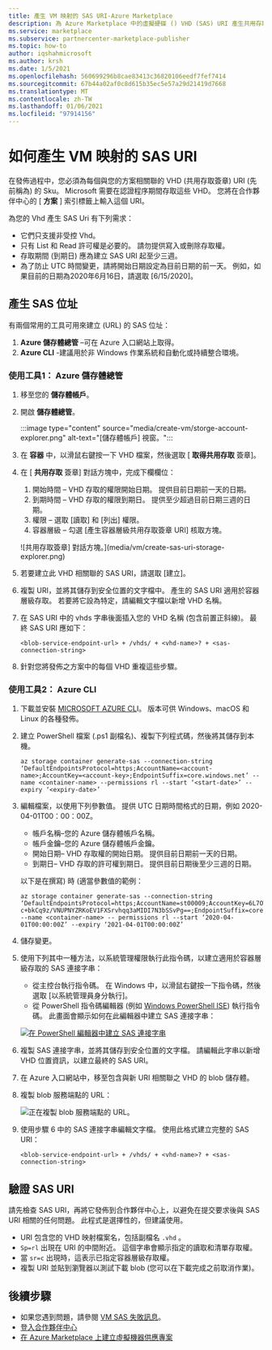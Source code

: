 ```yaml
---
title: 產生 VM 映射的 SAS URI-Azure Marketplace
description: 為 Azure Marketplace 中的虛擬硬碟 () VHD (SAS) URI 產生共用存取簽章。
ms.service: marketplace
ms.subservice: partnercenter-marketplace-publisher
ms.topic: how-to
author: iqshahmicrosoft
ms.author: krsh
ms.date: 1/5/2021
ms.openlocfilehash: 560699296b8cae83413c36820106eedf7fef7414
ms.sourcegitcommit: 67b44a02af0c8d615b35ec5e57a29d21419d7668
ms.translationtype: MT
ms.contentlocale: zh-TW
ms.lasthandoff: 01/06/2021
ms.locfileid: "97914156"
---
```

# <a name="how-to-generate-a-sas-uri-for-a-vm-image"></a>如何產生 VM 映射的 SAS URI

在發佈過程中，您必須為每個與您的方案相關聯的 VHD (共用存取簽章) URI (先前稱為) 的 Sku。 Microsoft 需要在認證程序期間存取這些 VHD。 您將在合作夥伴中心的 [ **方案** ] 索引標籤上輸入這個 URI。

為您的 Vhd 產生 SAS Uri 有下列需求：

- 它們只支援非受控 Vhd。
- 只有 List 和 Read 許可權是必要的。 請勿提供寫入或刪除存取權。
- 存取期間 (到期日) 應為建立 SAS URI 起至少三週。
- 為了防止 UTC 時間變更，請將開始日期設定為目前日期的前一天。 例如，如果目前的日期為2020年6月16日，請選取 [6/15/2020]。

## <a name="generate-the-sas-address"></a>產生 SAS 位址

有兩個常用的工具可用來建立 (URL) 的 SAS 位址：

1. **Azure 儲存體總管** –可在 Azure 入口網站上取得。
2. **Azure CLI** -建議用於非 Windows 作業系統和自動化或持續整合環境。

### <a name="using-tool-1-azure-storage-explorer"></a>使用工具1： Azure 儲存體總管

1. 移至您的 **儲存體帳戶**。
1. 開啟 **儲存體總管**。

    :::image type="content" source="media/create-vm/storge-account-explorer.png" alt-text="[儲存體帳戶] 視窗。":::

3. 在 **容器** 中，以滑鼠右鍵按一下 VHD 檔案，然後選取 [ **取得共用存取** 簽章]。
4. 在 [ **共用存取** 簽章] 對話方塊中，完成下欄欄位：

    1. 開始時間 – VHD 存取的權限開始日期。 提供目前日期前一天的日期。
    2. 到期時間 – VHD 存取的權限到期日。 提供至少超過目前日期三週的日期。
    3. 權限 – 選取 [讀取] 和 [列出] 權限。
    4. 容器層級 – 勾選 [產生容器層級共用存取簽章 URI] 核取方塊。

    ![共用存取簽章] 對話方塊。](media/vm/create-sas-uri-storage-explorer.png)

5. 若要建立此 VHD 相關聯的 SAS URI，請選取 [建立]。
6. 複製 URI，並將其儲存到安全位置的文字檔中。 產生的 SAS URI 適用於容器層級存取。 若要將它設為特定，請編輯文字檔以新增 VHD 名稱。
7. 在 SAS URI 中的 vhds 字串後面插入您的 VHD 名稱 (包含前置正斜線)。 最終 SAS URI 應如下：

    `<blob-service-endpoint-url> + /vhds/ + <vhd-name>? + <sas-connection-string>`

8. 針對您將發佈之方案中的每個 VHD 重複這些步驟。

### <a name="using-tool-2-azure-cli"></a>使用工具2： Azure CLI

1. 下載並安裝 [MICROSOFT AZURE CL](/cli/azure/install-azure-cli)I。 版本可供 Windows、macOS 和 Linux 的各種發佈。
2. 建立 PowerShell 檔案 (.ps1 副檔名)、複製下列程式碼，然後將其儲存到本機。

    ```azurecli-interactive
    az storage container generate-sas --connection-string ‘DefaultEndpointsProtocol=https;AccountName=<account-name>;AccountKey=<account-key>;EndpointSuffix=core.windows.net’ --name <container-name> --permissions rl --start ‘<start-date>’ --expiry ‘<expiry-date>’
    ```

3. 編輯檔案，以使用下列參數值。 提供 UTC 日期時間格式的日期，例如 2020-04-01T00：00：00Z。

    - 帳戶名稱–您的 Azure 儲存體帳戶名稱。
    - 帳戶金鑰–您的 Azure 儲存體帳戶金鑰。
    - 開始日期– VHD 存取權的開始日期。 提供目前日期前一天的日期。
    - 到期日– VHD 存取的許可權到期日。 提供目前日期後至少三週的日期。

    以下是在撰寫) 時 (適當參數值的範例：

    ```azurecli-interactive
    az storage container generate-sas --connection-string ‘DefaultEndpointsProtocol=https;AccountName=st00009;AccountKey=6L7OWFrlabs7Jn23OaR3rvY5RykpLCNHJhxsbn9ON c+bkCq9z/VNUPNYZRKoEV1FXSrvhqq3aMIDI7N3bSSvPg==;EndpointSuffix=core.windows.net’ --name <container-name> -- permissions rl --start ‘2020-04-01T00:00:00Z’ --expiry ‘2021-04-01T00:00:00Z’
    ```

1. 儲存變更。
2. 使用下列其中一種方法，以系統管理權限執行此指令碼，以建立適用於容器層級存取的 SAS 連接字串：

    - 從主控台執行指令碼。 在 Windows 中，以滑鼠右鍵按一下指令碼，然後選取 [以系統管理員身分執行]。
    - 從 PowerShell 指令碼編輯器 (例如 [Windows PowerShell ISE](/powershell/scripting/components/ise/introducing-the-windows-powershell-ise)) 執行指令碼。 此畫面會顯示如何在此編輯器中建立 SAS 連接字串：

    [![在 PowerShell 編輯器中建立 SAS 連接字串](media/vm/create-sas-uri-power-shell-ise.png)](media/vm/create-sas-uri-power-shell-ise.png#lightbox)

6. 複製 SAS 連接字串，並將其儲存到安全位置的文字檔。 請編輯此字串以新增 VHD 位置資訊，以建立最終的 SAS URI。
7. 在 Azure 入口網站中，移至包含與新 URI 相關聯之 VHD 的 blob 儲存體。
8. 複製 blob 服務端點的 URL：

    ![正在複製 blob 服務端點的 URL。](media/vm/create-sas-uri-blob-endpoint.png)

9. 使用步驟 6 中的 SAS 連接字串編輯文字檔。 使用此格式建立完整的 SAS URI：

    `<blob-service-endpoint-url> + /vhds/ + <vhd-name>? + <sas-connection-string>`

## <a name="verify-the-sas-uri"></a>驗證 SAS URI

請先檢查 SAS URI，再將它發佈到合作夥伴中心上，以避免在提交要求後與 SAS URI 相關的任何問題。 此程式是選擇性的，但建議使用。

- URI 包含您的 VHD 映射檔案名，包括副檔名 `.vhd` 。
- `Sp=rl` 出現在 URI 的中間附近。 這個字串會顯示指定的讀取和清單存取權。
- 當 `sr=c` 出現時，這表示已指定容器層級存取權。
- 複製 URI 並貼到瀏覽器以測試下載 blob (您可以在下載完成之前取消作業)。

## <a name="next-steps"></a>後續步驟

- 如果您遇到問題，請參閱 [VM SAS 失敗訊息](azure-vm-sas-failure-messages.md)。
- [登入合作夥伴中心](https://partner.microsoft.com/dashboard/account/v3/enrollment/introduction/partnership)
- [在 Azure Marketplace 上建立虛擬機器供應專案](azure-vm-create.md)
